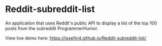 # Reddit-subreddit-list
An application that uses Reddit's public API to display a list of the top 100 posts from the subreddit ProgrammerHumor.

View live demo here: https://josefin4.github.io/Reddit-subreddit-list/
